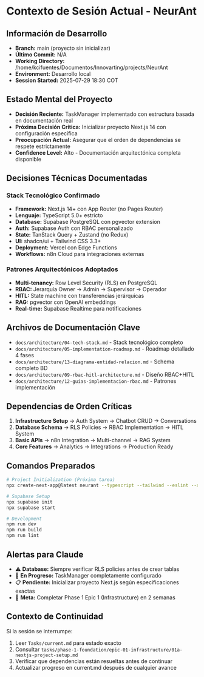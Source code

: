 # Contexto de Sesión Actual - NeurAnt

## Información de Desarrollo
- **Branch:** main (proyecto sin inicializar)
- **Último Commit:** N/A
- **Working Directory:** /home/kcifuentes/Documentos/Innovarting/projects/NeurAnt
- **Environment:** Desarrollo local
- **Session Started:** 2025-07-29 18:30 COT

## Estado Mental del Proyecto
- **Decisión Reciente:** TaskManager implementado con estructura basada en documentación real
- **Próxima Decisión Crítica:** Inicializar proyecto Next.js 14 con configuración específica
- **Preocupación Actual:** Asegurar que el orden de dependencias se respete estrictamente
- **Confidence Level:** Alto - Documentación arquitectónica completa disponible

## Decisiones Técnicas Documentadas
### Stack Tecnológico Confirmado
- **Framework:** Next.js 14+ con App Router (no Pages Router)
- **Lenguaje:** TypeScript 5.0+ estricto
- **Database:** Supabase PostgreSQL con pgvector extension
- **Auth:** Supabase Auth con RBAC personalizado
- **State:** TanStack Query + Zustand (no Redux)
- **UI:** shadcn/ui + Tailwind CSS 3.3+
- **Deployment:** Vercel con Edge Functions
- **Workflows:** n8n Cloud para integraciones externas

### Patrones Arquitectónicos Adoptados
- **Multi-tenancy:** Row Level Security (RLS) en PostgreSQL
- **RBAC:** Jerarquía Owner → Admin → Supervisor → Operador
- **HITL:** State machine con transferencias jerárquicas
- **RAG:** pgvector con OpenAI embeddings
- **Real-time:** Supabase Realtime para notificaciones

## Archivos de Documentación Clave
- `docs/architecture/04-tech-stack.md` - Stack tecnológico completo
- `docs/architecture/05-implementation-roadmap.md` - Roadmap detallado 4 fases
- `docs/architecture/13-diagrama-entidad-relacion.md` - Schema completo BD
- `docs/architecture/09-rbac-hitl-architecture.md` - Diseño RBAC+HITL
- `docs/architecture/12-guias-implementacion-rbac.md` - Patrones implementación

## Dependencias de Orden Críticas
1. **Infrastructure Setup** → Auth System → Chatbot CRUD → Conversations
2. **Database Schema** → RLS Policies → RBAC Implementation → HITL System  
3. **Basic APIs** → n8n Integration → Multi-channel → RAG System
4. **Core Features** → Analytics → Integrations → Production Ready

## Comandos Preparados
```bash
# Project Initialization (Próxima tarea)
npx create-next-app@latest neurant --typescript --tailwind --eslint --app

# Supabase Setup
npx supabase init
npx supabase start

# Development
npm run dev
npm run build
npm run lint
```

## Alertas para Claude
- ⚠️ **Database:** Siempre verificar RLS policies antes de crear tablas
- 🔄 **En Progreso:** TaskManager completamente configurado  
- 📋 **Pendiente:** Inicializar proyecto Next.js según especificaciones exactas
- 🎯 **Meta:** Completar Phase 1 Epic 1 (Infrastructure) en 2 semanas

## Contexto de Continuidad
Si la sesión se interrumpe:
1. Leer `Tasks/current.md` para estado exacto
2. Consultar `tasks/phase-1-foundation/epic-01-infrastructure/01a-nextjs-project-setup.md`
3. Verificar que dependencias están resueltas antes de continuar
4. Actualizar progreso en current.md después de cualquier avance
